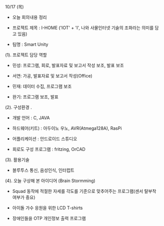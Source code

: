 10/17 (목)

* 오늘 회의내용 정리

- 프로젝트 제목 : I-HOME ('IOT' + 'I', 나와 사물인터넷 기술의 조화라는 의미를 담고 있음)

- 팀명 : Smart Unity

(1). 프로젝트 담당 역할

- 민성: 프로그램, 회로, 발표자료 및 보고서 작성 보조, 발표 보조

- 서연: 가공, 발표자료 및 보고서 작성(Office)

- 민재: 데이터 수집, 프로그램 보조

- 완기: 프로그램 보조, 발표

(2). 구성환경 .

- 개발 언어 :  C, JAVA

- 하드웨어(키트) : 아두이노 우노, AVR(Atmega128A), RasPi

- 어플리케이션 : 안드로이드 스튜디오

- 회로도 구성 프로그램 : fritzing, OrCAD

(3). 활용기술

- 블루투스 통신, 음성인식, 인터럽트

(4). 오늘 구상해 본 아이디어 (Brain Stormming)

- Squad 동작에 적절한 자세를 각도를 기준으로 맞추어주는 프로그램(센서 탈부착 여부가 중요)

- 아이돌 가수 응원을 위한 LCD T-shirts

- 장애인들을 OTP 개인정보 출력 프로그램
